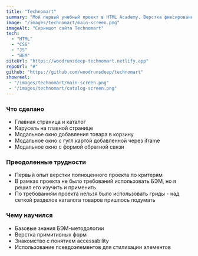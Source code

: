 ```yaml
---
title: "Technomart"
summary: "Мой первый учебный проект в HTML Academy. Верстка фиксированного макета без использования сборщиков с небольшим интерактивом на нативном JS."
image: "/images/technomart/main-screen.png"
imageAlt: "Скриншот сайта Technomart"
tech:
  - "HTML"
  - "CSS"
  - "JS"
  - "BEM"
siteUrl: "https://woodrunsdeep-technomart.netlify.app"
repoUrl: "#"
github: "https://github.com/woodrunsdeep/technomart"
showreel:
 - "/images/technomart/main-screen.png"
 - "/images/technomart/catalog-screen.png"
---
```


### Что сделано

- Главная страница и каталог
- Карусель на главной странице
- Модальное окно добавления товара в корзину
- Модальное окно с гугл картой добавленной через iframe
- Модальное окно с формой обратной связи

### Преодоленные трудности

- Первый опыт верстки полноценного проекта по критерям
- В рамках проекта не было требований использовать БЭМ, но я решил его изучить и применить
- По требованиям проекта нельзя было использовать гриды - над сеткой разделов каталога товаров пришлось подумать

### Чему научился

- Базовые знания БЭМ-методологии
- Верстка примитивных форм
- Знакомство с понятием accessability
- Использование псевдоэлементов для стилизации элементов